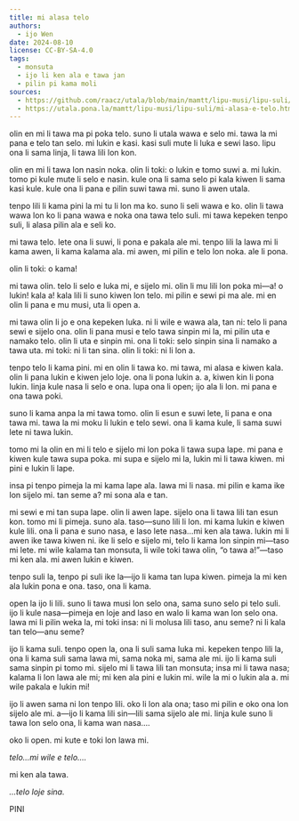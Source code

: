 ```yaml
---
title: mi alasa telo
authors:
  - ijo Wen
date: 2024-08-10
license: CC-BY-SA-4.0
tags:
  - monsuta
  - ijo li ken ala e tawa jan
  - pilin pi kama moli
sources:
  - https://github.com/raacz/utala/blob/main/mamtt/lipu-musi/lipu-suli/mi-alasa-e-telo.md
  - https://utala.pona.la/mamtt/lipu-musi/lipu-suli/mi-alasa-e-telo.html
---
```


olin en mi li tawa ma pi poka telo. suno li utala wawa e selo mi. tawa la mi pana e telo tan selo. mi lukin e kasi. kasi suli mute li luka e sewi laso. lipu ona li sama linja, li tawa lili lon kon. 

olin en mi li tawa lon nasin noka. olin li toki: o lukin e tomo suwi a. mi lukin. tomo pi kule mute li selo e nasin. kule ona li sama selo pi kala kiwen li sama kasi kule. kule ona li pana e pilin suwi tawa mi. suno li awen utala. 

tenpo lili li kama pini la mi tu li lon ma ko. suno li seli wawa e ko. olin li tawa wawa lon ko li pana wawa e noka ona tawa telo suli. mi tawa kepeken tenpo suli, li alasa pilin ala e seli ko. 

mi tawa telo. lete ona li suwi, li pona e pakala ale mi. tenpo lili la lawa mi li kama awen, li kama kalama ala. mi awen, mi pilin e telo lon noka. ale li pona. 

olin li toki: o kama!

mi tawa olin. telo li selo e luka mi, e sijelo mi. olin li mu lili lon poka mi—a! o lukin! kala a! kala lili li suno kiwen lon telo. mi pilin e sewi pi ma ale. mi en olin li pana e mu musi, uta li open a. 

mi tawa olin li jo e ona kepeken luka. ni li wile e wawa ala, tan ni: telo li pana sewi e sijelo ona. olin li pana musi e telo tawa sinpin mi la, mi pilin uta e namako telo. olin li uta e sinpin mi. ona li toki: selo sinpin sina li namako a tawa uta. mi toki: ni li tan sina. olin li toki: ni li lon a. 

tenpo telo li kama pini. mi en olin li tawa ko. mi tawa, mi alasa e kiwen kala. olin li pana lukin e kiwen jelo loje. ona li pona lukin a. a, kiwen kin li pona lukin. linja kule nasa li selo e ona. lupa ona li open; ijo ala li lon. mi pana e ona tawa poki. 

suno li kama anpa la mi tawa tomo. olin li esun e suwi lete, li pana e ona tawa mi. tawa la mi moku li lukin e telo sewi. ona li kama kule, li sama suwi lete ni tawa lukin. 

tomo mi la olin en mi li telo e sijelo mi lon poka li tawa supa lape. mi pana e kiwen kule tawa supa poka. mi supa e sijelo mi la, lukin mi li tawa kiwen. mi pini e lukin li lape. 

insa pi tenpo pimeja la mi kama lape ala. lawa mi li nasa. mi pilin e kama ike lon sijelo mi. tan seme a? mi sona ala e tan. 

mi sewi e mi tan supa lape. olin li awen lape. sijelo ona li tawa lili tan esun kon. tomo mi li pimeja. suno ala. taso—suno lili li lon. mi kama lukin e kiwen kule lili. ona li pana e suno nasa, e laso lete nasa…mi ken ala tawa. lukin mi li awen ike tawa kiwen ni. ike li selo e sijelo mi, telo li kama lon sinpin mi—taso mi lete. mi wile kalama tan monsuta, li wile toki tawa olin, “o tawa a!”—taso mi ken ala. mi awen lukin e kiwen. 

tenpo suli la, tenpo pi suli ike la—ijo li kama tan lupa kiwen. pimeja la mi ken ala lukin pona e ona. taso, ona li kama. 

open la ijo li lili. suno li tawa musi lon selo ona, sama suno selo pi telo suli. ijo li kule nasa—pimeja en loje and laso en walo li kama wan lon selo ona. lawa mi li pilin weka la, mi toki insa: ni li molusa lili taso, anu seme? ni li kala tan telo—anu seme? 

ijo li kama suli. tenpo open la, ona li suli sama luka mi. kepeken tenpo lili la, ona li kama suli sama lawa mi, sama noka mi, sama ale mi. ijo li kama suli sama sinpin pi tomo mi. sijelo mi li tawa lili tan monsuta; insa mi li tawa nasa; kalama li lon lawa ale mi; mi ken ala pini e lukin mi. wile la mi o lukin ala a. mi wile pakala e lukin mi! 

ijo li awen sama ni lon tenpo lili. oko li lon ala ona; taso mi pilin e oko ona lon sijelo ale mi. a—ijo li kama lili sin—lili sama sijelo ale mi. linja kule suno li tawa lon selo ona, li kama wan nasa…. 

oko li open. mi kute e toki lon lawa mi.

*telo…mi wile e telo….*

mi ken ala tawa.

*…telo loje sina.*

PINI
